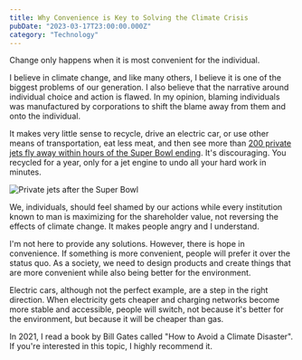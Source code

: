 ```yaml
---
title: Why Convenience is Key to Solving the Climate Crisis
pubDate: "2023-03-17T23:00:00.000Z"
category: "Technology"
---
```


Change only happens when it is most convenient for the individual.

I believe in climate change, and like many others, I believe it is one of the biggest problems of our generation. I also believe that the narrative around individual choice and action is flawed. In my opinion, blaming individuals was manufactured by corporations to shift the blame away from them and onto the individual.

It makes very little sense to recycle, drive an electric car, or use other means of transportation, eat less meat, and then see more than [200 private jets fly away within hours of the Super Bowl ending](https://www.reddit.com/r/interestingasfuck/comments/ssebrx/flight_map_showing_over_the_140_private_jets_that/). It's discouraging. You recycled for a year, only for a jet engine to undo all your hard work in minutes.

![Private jets after the Super Bowl](/media/privatejets.jpg "Private jets after the Super Bowl")

We, individuals, should feel shamed by our actions while every institution known to man is maximizing for the shareholder value, not reversing the effects of climate change. It makes people angry and I understand.

I'm not here to provide any solutions. However, there is hope in convenience. If something is more convenient, people will prefer it over the status quo. As a society, we need to design products and create things that are more convenient while also being better for the environment.

Electric cars, although not the perfect example, are a step in the right direction. When electricity gets cheaper and charging networks become more stable and accessible, people will switch, not because it's better for the environment, but because it will be cheaper than gas.

In 2021, I read a book by Bill Gates called "How to Avoid a Climate Disaster". If you're interested in this topic, I highly recommend it.
